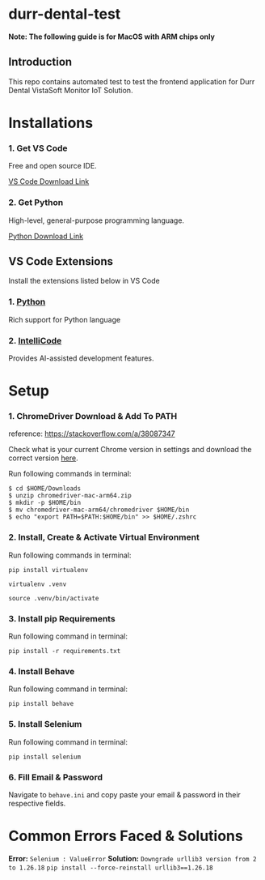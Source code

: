 # durr-dental-test

**Note: The following guide is for MacOS with ARM chips only**

## Introduction

This repo contains automated test to test the frontend application for Durr Dental VistaSoft Monitor IoT Solution.

# Installations

### 1. Get VS Code

Free and open source IDE.

[VS Code Download Link](https://code.visualstudio.com/download)

### 2. Get Python

High-level, general-purpose programming language.

[Python Download Link](https://www.python.org/downloads/)

## VS Code Extensions

Install the extensions listed below in VS Code

### 1. [Python](https://marketplace.visualstudio.com/items?itemName=ms-python.python)

Rich support for Python language

### 2. [IntelliCode](https://marketplace.visualstudio.com/items?itemName=VisualStudioExptTeam.vscodeintellicode)

Provides AI-assisted development features.

# Setup

### 1. ChromeDriver Download & Add To PATH
reference: https://stackoverflow.com/a/38087347

Check what is your current Chrome version in settings and download the correct version [here](https://googlechromelabs.github.io/chrome-for-testing/).

Run following commands in terminal:
```
$ cd $HOME/Downloads
$ unzip chromedriver-mac-arm64.zip
$ mkdir -p $HOME/bin
$ mv chromedriver-mac-arm64/chromedriver $HOME/bin
$ echo "export PATH=$PATH:$HOME/bin" >> $HOME/.zshrc
```

### 2. Install, Create & Activate Virtual Environment

Run following commands in terminal: 

`pip install virtualenv`

`virtualenv .venv`

`source .venv/bin/activate`

### 3. Install pip Requirements

Run following command in terminal:

`pip install -r requirements.txt`

### 4. Install Behave

Run following command in terminal:

`pip install behave`

### 5. Install Selenium

Run following command in terminal:

`pip install selenium`

### 6. Fill Email & Password

Navigate to `behave.ini` and copy paste your email & password in their respective fields.

# Common Errors Faced & Solutions

**Error:** `Selenium : ValueError`
**Solution:** `Downgrade urllib3 version from 2 to 1.26.18` `pip install --force-reinstall urllib3==1.26.18`

